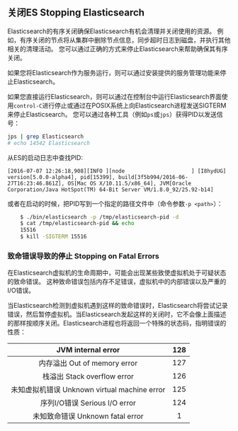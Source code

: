 ## 关闭ES  Stopping Elasticsearch

Elasticsearch的有序关闭确保Elasticsearch有机会清理并关闭使用的资源。 例如，有序关闭的节点将从集群中删除节点信息，同步超时日志到磁盘，并执行其他相关的清理活动。 您可以通过正确的方式来停止Elasticsearch来帮助确保其有序关闭。

如果您将Elasticsearch作为服务运行，则可以通过安装提供的服务管理功能来停止Elasticsearch。

如果您直接运行Elasticsearch，则可以通过在控制台中运行Elasticsearch界面使用`control-C`进行停止或通过在POSIX系统上向Elasticsearch进程发送SIGTERM来停止Elasticsearch。 您可以通过各种工具（例如`ps`或`jps`）获得PID以发送信号：
```sh    
jps | grep Elasticsearch
# echo 14542 Elasticsearch
```
从ES的启动日志中查找PID:
    
    [2016-07-07 12:26:18,908][INFO ][node                     ] [I8hydUG] version[5.0.0-alpha4], pid[15399], build[3f5b994/2016-06-27T16:23:46.861Z], OS[Mac OS X/10.11.5/x86_64], JVM[Oracle Corporation/Java HotSpot(TM) 64-Bit Server VM/1.8.0_92/25.92-b14]

或者在启动的时候，把PID写到一个指定的路径文件中（命令参数`-p <path>`）：

```sh    
    $ ./bin/elasticsearch -p /tmp/elasticsearch-pid -d
    $ cat /tmp/elasticsearch-pid && echo
    15516
    $ kill -SIGTERM 15516
```

### 致命错误导致的停止 Stopping on Fatal Errors

在Elasticsearch虚拟机的生命周期中，可能会出现某些致使虚拟机处于可疑状态的致命错误。 这种致命错误包括内存不足错误，虚拟机中的内部错误以及严重的I/O错误。

当Elasticsearch检测到虚拟机遇到这样的致命错误时，Elasticsearch将尝试记录错误，然后暂停虚拟机。当Elasticsearch发起这样的关闭时，它不会像上面描述的那样按顺序关闭。Elasticsearch进程也将返回一个特殊的状态码，指明错误的性质：

JVM internal error | 128     
:---:|:---:    
内存溢出 Out of memory error | 127     
栈溢出 Stack overflow error | 126     
未知虚拟机错误 Unknown virtual machine error | 125     
序列I/O错误 Serious I/O error | 124     
未知致命错误 Unknown fatal error | 1 
